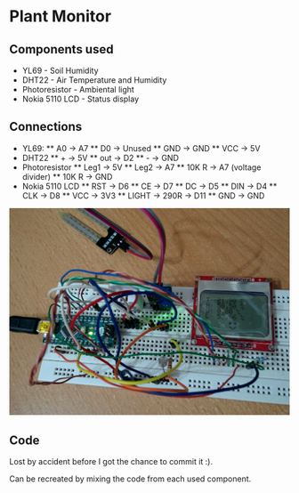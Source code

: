 # Plant Monitor

## Components used

* YL69 - Soil Humidity
* DHT22 - Air Temperature and Humidity
* Photoresistor - Ambiental light
* Nokia 5110 LCD - Status display

## Connections

* YL69:
** A0 -> A7
** D0 -> Unused
** GND -> GND
** VCC -> 5V
* DHT22
** + -> 5V
** out -> D2
** - -> GND
* Photoresistor
** Leg1 -> 5V
** Leg2 -> A7
** 10K R -> A7 (voltage divider)
** 10K R -> GND
* Nokia 5110 LCD
** RST -> D6
** CE -> D7
** DC -> D5
** DIN -> D4
** CLK -> D8
** VCC -> 3V3
** LIGHT -> 290R -> D11
** GND -> GND

![Photo of the setup](photo.jpg)

## Code

Lost by accident before I got the chance to commit it :).

Can be recreated by mixing the code from each used component.
